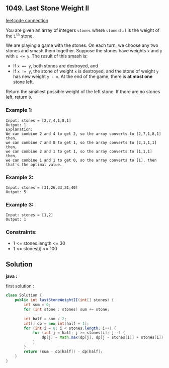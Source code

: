 ## 1049. Last Stone Weight II

[leetcode connection](https://leetcode.com/problems/last-stone-weight-ii/)

You are given an array of integers `stones` where `stones[i]` is the weight of the `i`<sup>`th`</sup> stone.

We are playing a game with the stones. On each turn, we choose any two stones and smash them together. Suppose the stones have weights `x` and `y` with `x <= y`. The result of this smash is:

* If `x == y`, both stones are destroyed, and
* If `x != y`, the stone of weight `x` is destroyed, and the stone of weight `y` has new weight `y - x`.
At the end of the game, there is **at most one** stone left.

Return the smallest possible weight of the left stone. If there are no stones left, return `0`.

### Example 1:
```
Input: stones = [2,7,4,1,8,1]
Output: 1
Explanation:
We can combine 2 and 4 to get 2, so the array converts to [2,7,1,8,1] then,
we can combine 7 and 8 to get 1, so the array converts to [2,1,1,1] then,
we can combine 2 and 1 to get 1, so the array converts to [1,1,1] then,
we can combine 1 and 1 to get 0, so the array converts to [1], then that's the optimal value.
```

### Example 2:
```
Input: stones = [31,26,33,21,40]
Output: 5
```

### Example 3:
```
Input: stones = [1,2]
Output: 1
```

### Constraints:

* 1 <= stones.length <= 30
* 1 <= stones[i] <= 100

## Solution

**java :**

first solution :
```java
class Solution {
    public int lastStoneWeightII(int[] stones) {
        int sum = 0;
        for (int stone : stones) sum += stone;
        
        int half = sum / 2;
        int[] dp = new int[half + 1];
        for (int i = 0; i < stones.length; i++) {
            for (int j = half; j >= stones[i]; j--) {
                dp[j] = Math.max(dp[j], dp[j - stones[i]] + stones[i]);
            }
        }
        return (sum - dp[half]) - dp[half];
    }
}
```